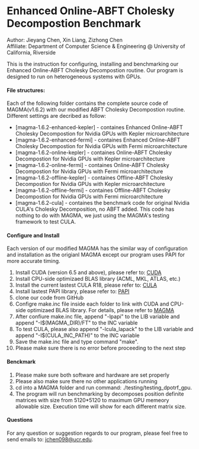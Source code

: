 # Enhanced Online-ABFT Cholesky Decompostion Benchmark
Author: Jieyang Chen, Xin Liang, Zizhong Chen    
Affiliate: Department of Computer Science & Engineering @ University of California, Riverside

This is the instruction for configuring, installing and benchmarking our Enhanced Online-ABFT Cholesky Decompostion routine. Our program is designed to run on heterogeneous systems with GPUs.

#### File structures:
Each of the following folder contains the complete source code of MAGMA(v1.6.2) with our modified ABFT Cholesky Decompostion routine. Different settings are decribed as follow:
* [magma-1.6.2-enhanced-kepler] - containes Enhanced Online-ABFT Cholesky Decompostion for Nvidia GPUs with Kepler microarchitecture
* [magma-1.6.2-enhanced-fermi] - containes Enhanced Online-ABFT Cholesky Decompostion for Nvidia GPUs with Fermi microarchitecture
* [magma-1.6.2-online-kepler] - containes Online-ABFT Cholesky Decompostion for Nvidia GPUs with Kepler microarchitecture
* [magma-1.6.2-online-fermi] - containes Online-ABFT Cholesky Decompostion for Nvidia GPUs with Fermi microarchitecture
* [magma-1.6.2-offline-kepler] - containes Offline-ABFT Cholesky Decompostion for Nvidia GPUs with Kepler microarchitecture
* [magma-1.6.2-offline-fermi] - containes Offline-ABFT Cholesky Decompostion for Nvidia GPUs with Fermi microarchitecture
* [magma-1.6.2-cula] - containes the benchmark code for original Nvidia CULA's Cholesky Decomposition, no ABFT added. This code has nothing to do with MAGMA, we just using the MAGMA's testing framework to test CULA. 

#### Configure and Install

Each version of our modified MAGMA has the similar way of configuration and installation as the origianl MAGMA except our program uses PAPI for more accurate timing. 
1. Install CUDA (version 6.5 and above), please refer to: [CUDA](https://developer.nvidia.com/cuda-downloads)
2. Install CPU-side optimizaed BLAS library (ACML, MKL, ATLAS, etc.)
3. Install the current lastest CULA R18, please refer to: [CULA](http://www.culatools.com/)
4. Install lastest PAPI library, please refer to: [PAPI](http://icl.cs.utk.edu/papi/)
5. clone our code from GitHub
6. Configre make.inc file inside each folder to link with CUDA and CPU-side optimizaed BLAS library. For details, please refer to [MAGMA](http://icl.cs.utk.edu/magma/)
7. After confiure make.inc file, append "-lpapi" to the LIB variable and append "-I$(MAGMA_DIR)/FT" to the INC variable
8. To test CULA, please also append "-lcula_lapack" to the LIB variable and append "-I$(CULA_INC_PATH)" to the INC variable
9. Save the make.inc file and type command "make".
10. Please make sure there is no error before proceeding to the next step

#### Benckmark
1. Please make sure both software and hardware are set properly
2. Please also make sure there no other applications running
3. cd into a MAGMA folder and run command: ./testing/testing_dpotrf_gpu.
4. The program will run benchmarking by decomposes position definite matrices with size from 5120*5120 to maximum GPU memeory allowable size. Execution time will show for each different matrix size.

#### Questions
For any question or suggestion regards to our program, please feel free to send emails to: jchen098@ucr.edu. 

